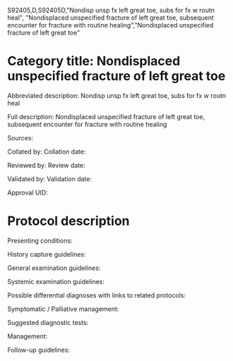 S92405,D,S92405D,"Nondisp unsp fx left great toe, subs for fx w routn heal", "Nondisplaced unspecified fracture of left great toe, subsequent encounter for fracture with routine healing","Nondisplaced unspecified fracture of left great toe"
# Category title: Nondisplaced unspecified fracture of left great toe

Abbreviated description: Nondisp unsp fx left great toe, subs for fx w routn heal

Full description: Nondisplaced unspecified fracture of left great toe, subsequent encounter for fracture with routine healing

Sources:

Collated by:
Collation date:

Reviewed by:
Review date:

Validated by:
Validation date:

Approval UID:

# Protocol description

Presenting conditions:

History capture guidelines:

General examination guidelines:

Systemic examination guidelines:

Possible differential diagnoses with links to related protocols:

Symptomatic / Palliative management:

Suggested diagnostic tests:

Management:

Follow-up guidelines:
